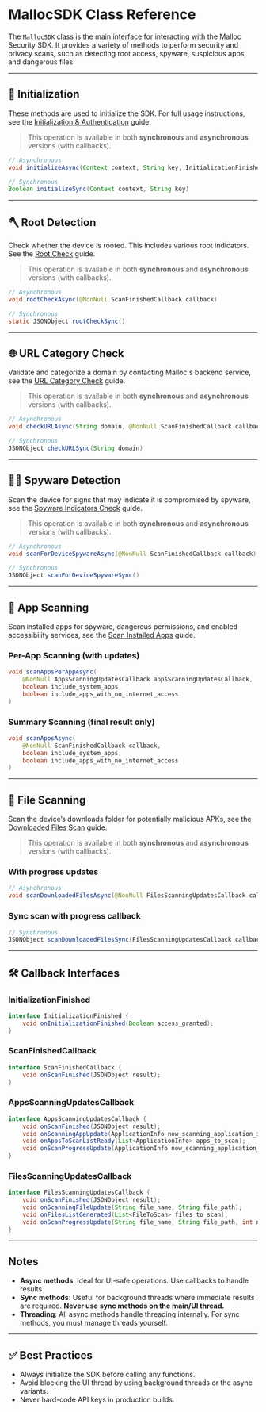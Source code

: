 # MallocSDK Class Reference

The `MallocSDK` class is the main interface for interacting with the Malloc Security SDK. It provides a variety of methods to perform security and privacy scans, such as detecting root access, spyware, suspicious apps, and dangerous files.

---

## 🧩 Initialization

These methods are used to initialize the SDK. For full usage instructions, see the [Initialization & Authentication](./authentication.md) guide.

> This operation is available in both **synchronous** and **asynchronous** versions (with callbacks).

```java
// Asynchronous
void initializeAsync(Context context, String key, InitializationFinished callback)

// Synchronous
Boolean initializeSync(Context context, String key)
```

---

## 🪓 Root Detection

Check whether the device is rooted. This includes various root indicators. See the [Root Check](./rootCheck.md) guide.

> This operation is available in both **synchronous** and **asynchronous** versions (with callbacks).

```java
// Asynchronous
void rootCheckAsync(@NonNull ScanFinishedCallback callback)

// Synchronous
static JSONObject rootCheckSync()
```

---

## 🌐 URL Category Check

Validate and categorize a domain by contacting Malloc's backend service, see the [URL Category Check](./checkURL.md) guide.

> This operation is available in both **synchronous** and **asynchronous** versions (with callbacks).

```java
// Asynchronous
void checkURLAsync(String domain, @NonNull ScanFinishedCallback callback)

// Synchronous
JSONObject checkURLSync(String domain)
```

---

## 🕵️‍♀️ Spyware Detection

Scan the device for signs that may indicate it is compromised by spyware, see the [Spyware Indicators Check](./scanForDeviceSpyware.md) guide.

> This operation is available in both **synchronous** and **asynchronous** versions (with callbacks).

```java
// Asynchronous
void scanForDeviceSpywareAsync(@NonNull ScanFinishedCallback callback)

// Synchronous
JSONObject scanForDeviceSpywareSync()
```

---

## 📱 App Scanning

Scan installed apps for spyware, dangerous permissions, and enabled accessibility services, see the [Scan Installed Apps](./scanApps.md) guide.

### Per-App Scanning (with updates)
```java
void scanAppsPerAppAsync(
    @NonNull AppsScanningUpdatesCallback appsScanningUpdatesCallback,
    boolean include_system_apps,
    boolean include_apps_with_no_internet_access
)
```

### Summary Scanning (final result only)
```java
void scanAppsAsync(
    @NonNull ScanFinishedCallback callback,
    boolean include_system_apps,
    boolean include_apps_with_no_internet_access
)
```

---

## 📂 File Scanning

Scan the device’s downloads folder for potentially malicious APKs, see the [Downloaded Files Scan](./scanDownloadedFiles.md) guide.

> This operation is available in both **synchronous** and **asynchronous** versions (with callbacks).

### With progress updates
```java
// Asynchronous
void scanDownloadedFilesAsync(@NonNull FilesScanningUpdatesCallback callback)
```

### Sync scan with progress callback
```java
// Synchronous
JSONObject scanDownloadedFilesSync(FilesScanningUpdatesCallback callback)
```

---

## 🛠 Callback Interfaces

### InitializationFinished
```java
interface InitializationFinished {
    void onInitializationFinished(Boolean access_granted);
}
```

### ScanFinishedCallback
```java
interface ScanFinishedCallback {
    void onScanFinished(JSONObject result);
}
```

### AppsScanningUpdatesCallback
```java
interface AppsScanningUpdatesCallback {
    void onScanFinished(JSONObject result);
    void onScanningAppUpdate(ApplicationInfo now_scanning_application_info);
    void onAppsToScanListReady(List<ApplicationInfo> apps_to_scan);
    void onScanProgressUpdate(ApplicationInfo now_scanning_application_info, int total_apps_scanned, int total_apps_to_scan);
}
```

### FilesScanningUpdatesCallback
```java
interface FilesScanningUpdatesCallback {
    void onScanFinished(JSONObject result);
    void onScanningFileUpdate(String file_name, String file_path);
    void onFilesListGenerated(List<FileToScan> files_to_scan);
    void onScanProgressUpdate(String file_name, String file_path, int now_scanning_index, int total_files_to_scan);
}
```

---

## Notes

- **Async methods**: Ideal for UI-safe operations. Use callbacks to handle results.
- **Sync methods**: Useful for background threads where immediate results are required. **Never use sync methods on the main/UI thread.**
- **Threading**: All async methods handle threading internally. For sync methods, you must manage threads yourself.

---

## ✅ Best Practices

- Always initialize the SDK before calling any functions.
- Avoid blocking the UI thread by using background threads or the async variants.
- Never hard-code API keys in production builds.
